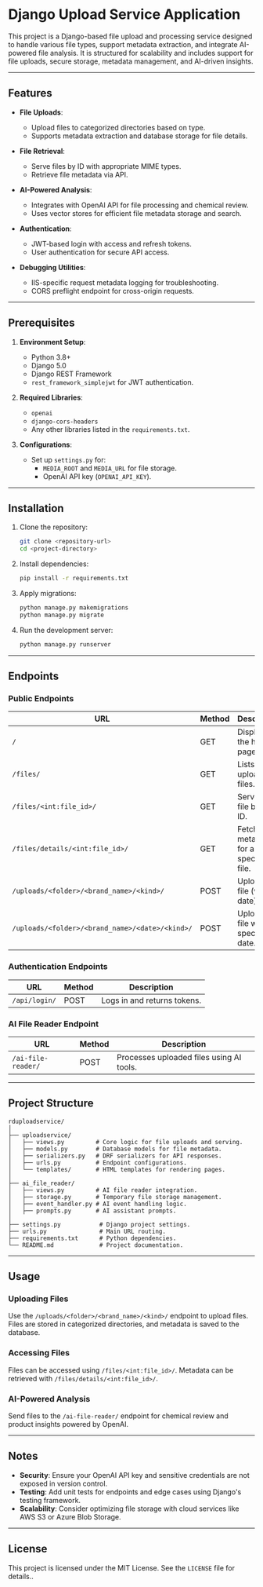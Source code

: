 # Django Upload Service Application

This project is a Django-based file upload and processing service designed to handle various file types, support metadata extraction, and integrate AI-powered file analysis. It is structured for scalability and includes support for file uploads, secure storage, metadata management, and AI-driven insights.

---

## Features

- **File Uploads**:
  - Upload files to categorized directories based on type.
  - Supports metadata extraction and database storage for file details.

- **File Retrieval**:
  - Serve files by ID with appropriate MIME types.
  - Retrieve file metadata via API.

- **AI-Powered Analysis**:
  - Integrates with OpenAI API for file processing and chemical review.
  - Uses vector stores for efficient file metadata storage and search.

- **Authentication**:
  - JWT-based login with access and refresh tokens.
  - User authentication for secure API access.

- **Debugging Utilities**:
  - IIS-specific request metadata logging for troubleshooting.
  - CORS preflight endpoint for cross-origin requests.

---

## Prerequisites

1. **Environment Setup**:
   - Python 3.8+
   - Django 5.0
   - Django REST Framework
   - `rest_framework_simplejwt` for JWT authentication.

2. **Required Libraries**:
   - `openai`
   - `django-cors-headers`
   - Any other libraries listed in the `requirements.txt`.

3. **Configurations**:
   - Set up `settings.py` for:
     - `MEDIA_ROOT` and `MEDIA_URL` for file storage.
     - OpenAI API key (`OPENAI_API_KEY`).

---

## Installation

1. Clone the repository:
   ```bash
   git clone <repository-url>
   cd <project-directory>
   ```

2. Install dependencies:
   ```bash
   pip install -r requirements.txt
   ```

3. Apply migrations:
   ```bash
   python manage.py makemigrations
   python manage.py migrate
   ```

4. Run the development server:
   ```bash
   python manage.py runserver
   ```

---

## Endpoints

### Public Endpoints
| **URL**                             | **Method** | **Description**                                   |
|-------------------------------------|------------|---------------------------------------------------|
| `/`                                 | GET        | Displays the home page.                          |
| `/files/`                           | GET        | Lists all uploaded files.                        |
| `/files/<int:file_id>/`             | GET        | Serves a file by its ID.                         |
| `/files/details/<int:file_id>/`     | GET        | Fetches metadata for a specific file.            |
| `/uploads/<folder>/<brand_name>/<kind>/` | POST   | Uploads a file (without date).                   |
| `/uploads/<folder>/<brand_name>/<date>/<kind>/` | POST | Uploads a file with a specified date.            |

### Authentication Endpoints
| **URL**         | **Method** | **Description**            |
|------------------|------------|----------------------------|
| `/api/login/`    | POST       | Logs in and returns tokens.|

### AI File Reader Endpoint
| **URL**                    | **Method** | **Description**                          |
|-----------------------------|------------|------------------------------------------|
| `/ai-file-reader/`          | POST       | Processes uploaded files using AI tools. |

---

## Project Structure

```
rduploadservice/
│
├── uploadservice/
│   ├── views.py         # Core logic for file uploads and serving.
│   ├── models.py        # Database models for file metadata.
│   ├── serializers.py   # DRF serializers for API responses.
│   ├── urls.py          # Endpoint configurations.
│   └── templates/       # HTML templates for rendering pages.
│
├── ai_file_reader/
│   ├── views.py         # AI file reader integration.
│   ├── storage.py       # Temporary file storage management.
│   ├── event_handler.py # AI event handling logic.
│   ├── prompts.py       # AI assistant prompts.
│
├── settings.py           # Django project settings.
├── urls.py               # Main URL routing.
├── requirements.txt      # Python dependencies.
└── README.md             # Project documentation.
```

---

## Usage

### Uploading Files
Use the `/uploads/<folder>/<brand_name>/<kind>/` endpoint to upload files. Files are stored in categorized directories, and metadata is saved to the database.

### Accessing Files
Files can be accessed using `/files/<int:file_id>/`. Metadata can be retrieved with `/files/details/<int:file_id>/`.

### AI-Powered Analysis
Send files to the `/ai-file-reader/` endpoint for chemical review and product insights powered by OpenAI.

---

## Notes

- **Security**: Ensure your OpenAI API key and sensitive credentials are not exposed in version control.
- **Testing**: Add unit tests for endpoints and edge cases using Django's testing framework.
- **Scalability**: Consider optimizing file storage with cloud services like AWS S3 or Azure Blob Storage.

---

## License

This project is licensed under the MIT License. See the `LICENSE` file for details..
